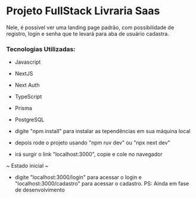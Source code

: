 # Projeto FullStack Livraria Saas
<p>Nele, é possível ver uma landing page padrão, com possibilidade de registro, login e senha que te levará para aba de usuário cadastra.</p>

### Tecnologias Utilizadas:
- Javascript
- NextJS
- Next Auth
- TypeScript
- Prisma
- PostgreSQL


- digite "npm install" para instalar as tependências em sua máquina local
- depois rode o projeto usando "npm ruv dev" ou "npx next dev"
- irá surgir o link "localhost:3000", copie e cole no navegador

~ Estado inicial ~
- digite "localhost:3000/login" para acessar o login e "localhost:3000/cadastro" para acessar o cadastro.
PS: Ainda em fase de desenvolvimento

